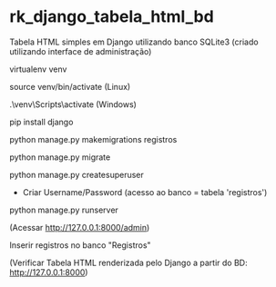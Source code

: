 # rk_django_tabela_html_bd
Tabela HTML simples em Django utilizando banco SQLite3 (criado utilizando interface de administração)

virtualenv venv

source venv/bin/activate (Linux)

.\venv\Scripts\activate (Windows)

pip install django

python manage.py makemigrations registros

python manage.py migrate

python manage.py createsuperuser

* Criar Username/Password (acesso ao banco = tabela 'registros')

python manage.py runserver

(Acessar http://127.0.0.1:8000/admin)

Inserir registros no banco "Registros"

(Verificar Tabela HTML renderizada pelo Django a partir do BD: http://127.0.0.1:8000)
